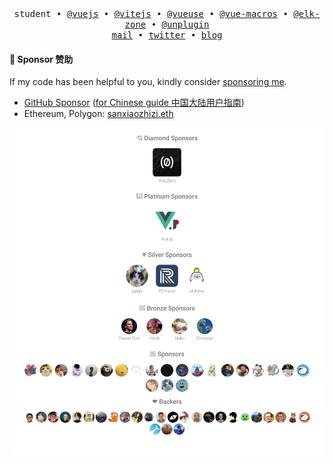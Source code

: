 <div align="center">
  <samp>
    student
    • 
    <a href="https://github.com/vuejs">@vuejs</a>
    • 
    <a href="https://github.com/vuejs">@vitejs</a>
    •
    <a href="https://github.com/vueuse">@vueuse</a>
    •
    <a href="https://github.com/vue-macros">@vue-macros</a>
    •
    <a href="https://github.com/elk-zone">@elk-zone</a>
    •
    <a href="https://github.com/unplugin">@unplugin</a>
    <br />
    <a href="mailto:hi@sxzz.moe">mail</a>
    •
    <a href="https://twitter.com/sanxiaozhizi">twitter</a>
    •
    <a href="https://blog.sxzz.moe">blog</a>
  </samp>
</div>

#### 💖 Sponsor 赞助

If my code has been helpful to you, kindly consider [sponsoring me](https://github.com/sponsors/sxzz).

- [GitHub Sponsor](https://github.com/sponsors/sxzz) ([for Chinese guide 中国大陆用户指南](https://github.com/sxzz/sponsors/blob/main/doc/chinese-guide.md))
- Ethereum, Polygon: [sanxiaozhizi.eth](https://etherscan.io/address/0x86930e4c4ef9d62d44e3363e4d23e759bcdeeaa0)

<p align="center">
  <a href="https://raw.githubusercontent.com/sxzz/sponsors/main/sponsors.svg">
    <img src="https://raw.githubusercontent.com/sxzz/sponsors/main/sponsors.wide.svg" />
  </a>
</p>
